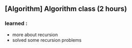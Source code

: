 ## [Algorithm] Algorithm class (2 hours)
### learned :
- more about recursion
- solved some recursion problems
